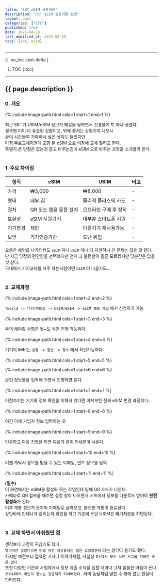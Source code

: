 ```yaml
---
title: "SKT eSIM 셀프개통"
description: "SKT eSIM 셀프개통 설명"
layout: post
categories: ["ETC"]
published: true
date: 2025-04-29
last_modified_at: 2025-04-29
tags: [skt, esim]
---
```

---
{: .no_toc .text-delta }

1. TOC
{:toc}
---

<!-- 글의 제목은 ##
    나머지 큰 제목은 ###
    이후 나머지는 3개이상 -->

## {{ page.description }}

### 0. 개요

{% include image-path.html cols=1 start=1 end=1 %}

최근 SKT가 USIM/eSIM 정보가 해킹을 당하면서 신경쓸게 또 하나 생겼다.<br>
결국엔 이미 다 유출된 상황이고, 밖에 줄서는 상황까지 나오니<br>
굳이 시간들여 가야하나 싶은 생각도 들었지만<br>
마침 무료교체지원에 포함 된 eSIM 으로 이참에 교체 할려고 한다.<br>
특별히 큰 단점은 없는것 같고 바꾸는김에 eSIM 으로 바꾸는 과정을 소개할려 한다.<br>
<br>

### 1. 주요 차이점

| 항목 | eSIM | USIM | 비고 |
| -- | ---- | ---- | -- |
| 가격 | ₩3,000 | ₩8,000 | - |
| 형태 | 내부 칩 | 물리적 플라스틱 카드 | - |
| 절차 | QR 또는 앱을 통한 설치 | 오프라인 구매 후 장착 | - |
| 호환성 | eSIM 지원기기 | 대부분 스마트폰 지원 | - |
| 기기변경 | 제한 | 다른기기 재사용가능 | - |
| 보안 | 기기인증기반 | 도난 위험 | - |

요즘은 해외를 나가더라도 `eSIM` 이나 `USIM` 이나 다 지원하니 큰 문제는 없을 것 같다.<br>
난 지금 당장의 편안함을 선택했지만 언제 그 불편함이 올진 모르겠지만 당분간은 없을것 같다.<br>
국내에서 기기교체를 자주 하는사람이면 `USIM` 이 나을지도...<br>
<br>

### 2. 교체과정
{% include image-path.html cols=1 start=2 end=2 %}

`Tworld -> T다이렉트샵 -> USIM/eSIM -> eSIM 셀프 가입` 에서 신청하기 가능<br>
<br>
{% include image-path.html cols=1 start=3 end=3 %}

주의 해야할 사항은 월~토 에만 진행 가능하다.<br>
<br>
{% include image-path.html cols=1 start=4 end=4 %}

기기의 IMEI는 `설정 -> 일반 -> 정보` 에서 확인가능하다.<br>
<br>
{% include image-path.html cols=1 start=5 end=5 %}

{% include image-path.html cols=1 start=6 end=6 %}

본인 정보들을 입력해 가면서 진행하면 된다.<br>
<br>
{% include image-path.html cols=1 start=7 end=7 %}

이전까지는 기기의 정보 확인을 위해서 였다면 이제부턴 진짜 eSIM 변경 과정이다.<br>
<br>
{% include image-path.html cols=1 start=8 end=8 %}

여긴 이제 가입자 정보 입력하는 곳<br>
<br>
{% include image-path.html cols=1 start=9 end=9 %}

인증하고 다음 진행을 하면 다음과 같이 안내문이 나온다.<br>
<br>
{% include image-path.html cols=1 start=10 end=10 %}

이젠 계약서 정보를 받을 수 있는 이메일, 번호 정보를 입력<br>
<br>
{% include image-path.html cols=1 start=11 end=11 %}

<b>(필수)</b><br>
이 화면에서는 eSIM을 활성화 하는 작업인데 밑에 QR 코드가 나온다.<br>
카메라로 QR 접속을 해주면 설정 창이 나오면서 서버에서 정보를 다운로드 받아야 <b>완전 활성화</b>가 된다.<br>
이후 개통 정보가 문자와 이메일로 날라오고, 완전한 개통이 완료된다.<br>
상단바에 안테나가 잡히는지 확인을 하고 기존에 쓰던 USIM은 폐기처분을 하면된다.<br>
<br>

### 3. 교체 하면서 아쉬웠던 점
생각보다 과정이 귀찮기도 했다.<br>
`털리지만 않았더라면 따로 이런 정성들이는 일은 없었을텐데` 라는 생각이 들기도 했다.<br>
하지만 예전부터 접했던 기사나 이야기처럼, 사실상 `통신3사 모두 보안 사고를 피해간 곳은 없다.`<br>
또한 다양한 기관과 사업체에서 정보 유출 소식을 접할 때마다 그저 쓸쓸한 마음이 든다.<br>
`우리나라의 국민의 정보는 공공재가 되어버렸다.` 라며 농담처럼 말할 수 밖에 없는 현실이 안타깝다.<br>